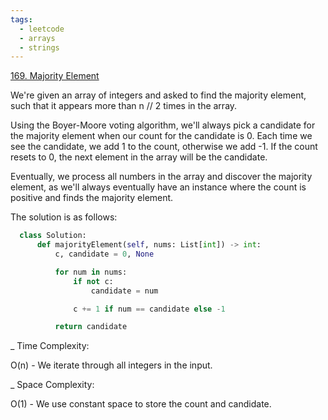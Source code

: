 ```yaml
---
tags:
  - leetcode
  - arrays
  - strings
---
```


<a href="https://leetcode.com/problems/majority-element/">169. Majority
Element</a>

We're given an array of integers and asked to find the majority element, such
that it appears more than n // 2 times in the array.

Using the Boyer-Moore voting algorithm, we'll always pick a candidate for the
majority element when our count for the candidate is 0. Each time we see the
candidate, we add 1 to the count, otherwise we add -1. If the count resets to 0,
the next element in the array will be the candidate.

Eventually, we process all numbers in the array and discover the majority
element, as we'll always eventually have an instance where the count is positive
and finds the majority element.

The solution is as follows:

```python
  class Solution:
      def majorityElement(self, nums: List[int]) -> int:
          c, candidate = 0, None

          for num in nums:
              if not c:
                  candidate = num

              c += 1 if num == candidate else -1

          return candidate
```

\_ Time Complexity:

O(n) - We iterate through all integers in the input.

\_ Space Complexity:

O(1) - We use constant space to store the count and candidate.
